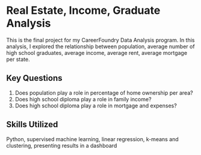 # Real Estate, Income, Graduate Analysis
This is the final project for my CareerFoundry Data Analysis program.
In this analysis, I explored the relationship between population, average number of high school graduates, average income, average rent, average mortgage per state.

## Key Questions
1. Does population play a role in percentage of home ownership per area?
2. Does high school diploma play a role in family income?
3. Does high school diploma play a role in mortgage and expenses?

## Skills Utilized
Python, supervised machine learning, linear regression, k-means and clustering, presenting results in a dashboard


